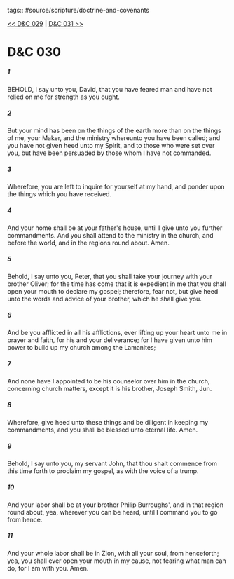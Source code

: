 tags:: #source/scripture/doctrine-and-covenants

[<< D&C 029](source/scripture/doctrine-and-covenants/D&C_029.md) | [D&C 031 >>](source/scripture/doctrine-and-covenants/D&C_031.md)

# D&C 030

##### 1

BEHOLD, I say unto you, David, that you have feared man and have not relied on me for strength as you ought.

##### 2

But your mind has been on the things of the earth more than on the things of me, your Maker, and the ministry whereunto you have been called; and you have not given heed unto my Spirit, and to those who were set over you, but have been persuaded by those whom I have not commanded.

##### 3

Wherefore, you are left to inquire for yourself at my hand, and ponder upon the things which you have received.

##### 4

And your home shall be at your father's house, until I give unto you further commandments. And you shall attend to the ministry in the church, and before the world, and in the regions round about. Amen.

##### 5

Behold, I say unto you, Peter, that you shall take your journey with your brother Oliver; for the time has come that it is expedient in me that you shall open your mouth to declare my gospel; therefore, fear not, but give heed unto the words and advice of your brother, which he shall give you.

##### 6

And be you afflicted in all his afflictions, ever lifting up your heart unto me in prayer and faith, for his and your deliverance; for I have given unto him power to build up my church among the Lamanites;

##### 7

And none have I appointed to be his counselor over him in the church, concerning church matters, except it is his brother, Joseph Smith, Jun.

##### 8

Wherefore, give heed unto these things and be diligent in keeping my commandments, and you shall be blessed unto eternal life. Amen.

##### 9

Behold, I say unto you, my servant John, that thou shalt commence from this time forth to proclaim my gospel, as with the voice of a trump.

##### 10

And your labor shall be at your brother Philip Burroughs', and in that region round about, yea, wherever you can be heard, until I command you to go from hence.

##### 11

And your whole labor shall be in Zion, with all your soul, from henceforth; yea, you shall ever open your mouth in my cause, not fearing what man can do, for I am with you. Amen.
